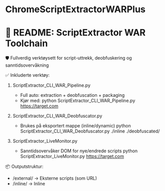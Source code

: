 # ChromeScriptExtractorWARPlus

📄 README: ScriptExtractor WAR Toolchain
=======================================

🛡️ Fullverdig verktøysett for script-uttrekk, deobfuskering og sanntidsovervåkning

✅ Inkluderte verktøy:

1. ScriptExtractor_CLI_WAR_Pipeline.py
   - Full auto: extraction + deobfuscation + packaging
   - Kjør med:
     python ScriptExtractor_CLI_WAR_Pipeline.py https://target.com

2. ScriptExtractor_CLI_WAR_Deobfuscator.py
   - Brukes på eksportert mappe (inline/dynamic)
     python ScriptExtractor_CLI_WAR_Deobfuscator.py ./inline ./deobfuscated/

3. ScriptExtractor_LiveMonitor.py
   - Sanntidsovervåker DOM for nye/endrede scripts
     python ScriptExtractor_LiveMonitor.py https://target.com

📦 Outputstruktur:

- /external/       → Eksterne scripts (som URL)
- /inline/         → Inline <script> innhold
- /dynamic/        → Eval/innerHTML/mutate funn
- /deobfuscated/   → Dekodet payload (hex/base64/eval)
- metadata.json    → Script-oversikt
- deobfuscated_metadata.json → Dekodingsrapport
- live_monitor_log.json → Sanntidsovervåkingslogg
- /live_dumps/     → Script-filer funnet live

🛠️ Installasjon:
------------------
Kjør:
  pip install -r requirements.txt

Innhold i requirements.txt:
---------------------------
pyppeteer
aiofiles

🚀 Bruksmønster:
----------------
1. Kjør `field_toolkit_installer.sh`
2. Kjør pipeline mot mål
3. Bruk live monitor for runtime-analyse
4. Bruk deobfuscator for dyp reverse
5. Analyser offline med VSCode/Chef etc.

☠️ Ansvar:
---------
Kun for etisk, kontrollert bruk. All bruk skjer på eget ansvar.
